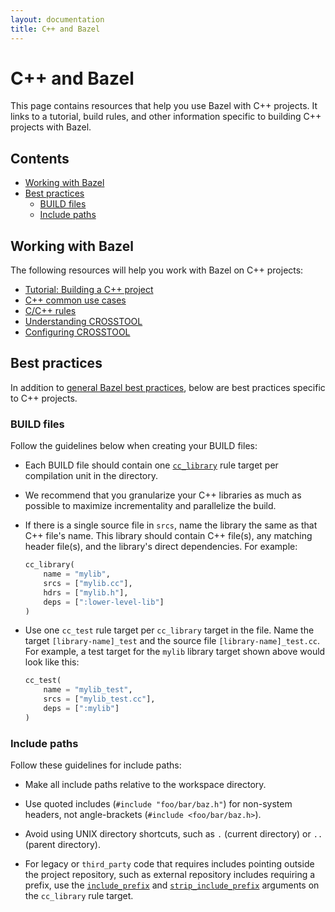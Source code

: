 ```yaml
---
layout: documentation
title: C++ and Bazel
---
```


# C++ and Bazel

This page contains resources that help you use Bazel with C++ projects. It links
to a tutorial, build rules, and other information specific to building C++
projects with Bazel.

## Contents

- [Working with Bazel](#working-with-bazel)
- [Best practices](#best-practices)
   - [BUILD files](#build-files)
   - [Include paths](#include-paths)

## Working with Bazel

The following resources will help you work with Bazel on C++ projects:

*  [Tutorial: Building a C++ project](tutorial/cpp.html)
*  [C++ common use cases](cpp-use-cases.html)
*  [C/C++ rules](https://docs.bazel.build/versions/master/be/c-cpp.html)
*  [Understanding CROSSTOOL](crosstool-reference.html)
*  [Configuring CROSSTOOL](tutorial/crosstool.html)

## Best practices

In addition to [general Bazel best practices](best-practices.html), below are
best practices specific to C++ projects.

### BUILD files

Follow the guidelines below when creating your BUILD files:

*  Each BUILD file should contain one [`cc_library`](https://docs.bazel.build/versions/master/be/c-cpp.html#cc_library)
   rule target per compilation unit in the directory.

*  We recommend that you granularize your C++ libraries as much as possible to
   maximize incrementality and parallelize the build.

*  If there is a single source file in `srcs`, name the library the same as
   that C++ file's name. This library should contain C++ file(s), any matching
   header file(s), and the library's direct dependencies. For example:

   ```python
   cc_library(
       name = "mylib",
       srcs = ["mylib.cc"],
       hdrs = ["mylib.h"],
       deps = [":lower-level-lib"]
   )
   ```

*  Use one `cc_test` rule target per `cc_library` target in the file. Name the
   target `[library-name]_test` and the source file `[library-name]_test.cc`.
   For example, a test target for the `mylib` library target shown above would
   look like this:

   ```python
   cc_test(
       name = "mylib_test",
       srcs = ["mylib_test.cc"],
       deps = [":mylib"]
   )
   ```

### Include paths

Follow these guidelines for include paths:

*  Make all include paths relative to the workspace directory.

*  Use quoted includes (`#include "foo/bar/baz.h"`) for non-system headers, not
   angle-brackets (`#include <foo/bar/baz.h>`).

*  Avoid using UNIX directory shortcuts, such as `.` (current directory) or `..`
   (parent directory).

*  For legacy or `third_party` code that requires includes pointing outside the
   project repository, such as external repository includes requiring a prefix,
   use the [`include_prefix`](https://docs.bazel.build/versions/master/be/c-cpp.html#cc_library.include_prefix)
   and [`strip_include_prefix`](https://docs.bazel.build/versions/master/be/c-cpp.html#cc_library.strip_include_prefix)
   arguments on the `cc_library` rule target.
